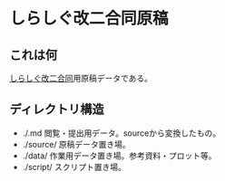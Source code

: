 # しらしぐ改二合同原稿

## これは何

[しらしぐ改二合同](https://twipla.jp/events/431099)用原稿データである。  

## ディレクトリ構造

- ./.md 閲覧・提出用データ。sourceから変換したもの。  
- ./source/ 原稿データ置き場。  
- ./data/ 作業用データ置き場。参考資料・プロット等。  
- ./script/ スクリプト置き場。
